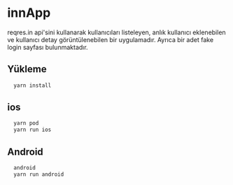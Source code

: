 
# innApp

reqres.in api'sini kullanarak kullanıcıları listeleyen, anlık kullanıcı eklenebilen ve kullanıcı detay görüntülenebilen bir uygulamadır. Ayrıca bir adet fake login sayfası bulunmaktadır.


## Yükleme 

```bash 
  yarn install
```
##  ios
```bash
  yarn pod
  yarn run ios
```
## Android
```bash
  android
  yarn run android
```

    